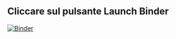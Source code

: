 ## Cliccare sul pulsante Launch Binder


[![Binder](https://mybinder.org/badge_logo.svg)](https://mybinder.org/v2/gh/davidedifilippo/jupyter_notebooks/HEAD)
